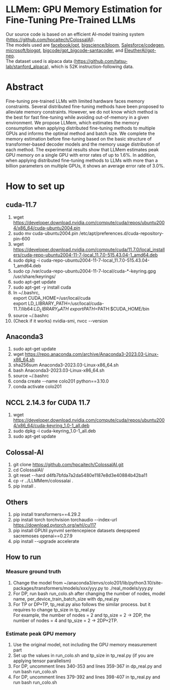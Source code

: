 # LLMem: GPU Memory Estimation for Fine-Tuning Pre-Trained LLMs

Our source code is based on an efficient AI-model training system (https://github.com/hpcaitech/ColossalAI). \
The models used are [facebook/opt](https://huggingface.co/docs/transformers/model_doc/opt), [bigscience/bloom](https://huggingface.co/docs/transformers/model_doc/bloom), [Salesforce/codegen](https://huggingface.co/docs/transformers/model_doc/codegen), [microsoft/biogpt](https://huggingface.co/docs/transformers/model_doc/biogpt), [bigcode/gpt_bigcode-santacoder](https://huggingface.co/docs/transformers/model_doc/gpt_bigcode), and [EleutherAI/gpt-neo](https://huggingface.co/docs/transformers/model_doc/gpt_neo). \
The dataset used is alpaca data (https://github.com/tatsu-lab/stanford_alpaca), which is 52K instruction-following data.

# Abstract
Fine-tuning pre-trained LLMs with limited hardware faces memory constraints. Several distributed fine-tuning methods have been proposed to alleviate memory constraints. However, we do not know which method is the best for fast fine-tuning while avoiding out-of-memory in a given environment. We propose LLMem, which estimates the memory consumption when applying distributed fine-tuning methods to multiple GPUs and informs the optimal method and batch size. We complete the memory estimation before fine-tuning based on the basic structure of transformer-based decoder models and the memory usage distribution of each method. The experimental results show that LLMem estimates peak GPU memory on a single GPU with error rates of up to 1.6\%. In addition, when applying distributed fine-tuning methods to LLMs with more than a billion parameters on multiple GPUs, it shows an average error rate of 3.0\%.

# How to set up
## cuda-11.7
1. wget https://developer.download.nvidia.com/compute/cuda/repos/ubuntu2004/x86_64/cuda-ubuntu2004.pin
2. sudo mv cuda-ubuntu2004.pin /etc/apt/preferences.d/cuda-repository-pin-600
3. wget https://developer.download.nvidia.com/compute/cuda/11.7.0/local_installers/cuda-repo-ubuntu2004-11-7-local_11.7.0-515.43.04-1_amd64.deb
4. sudo dpkg -i cuda-repo-ubuntu2004-11-7-local_11.7.0-515.43.04-1_amd64.deb
5. sudo cp /var/cuda-repo-ubuntu2004-11-7-local/cuda-*-keyring.gpg /usr/share/keyrings/
6. sudo apt-get update
7. sudo apt-get -y install cuda
8. In ~/.bashrc, \
      export CUDA_HOME=/usr/local/cuda \
      export LD_LIBRARY_PATH=/usr/local/cuda-11.7/lib64:$LD_LIBRARY_PATH \
      export PATH=$PATH:$CUDA_HOME/bin
9. source ~/.bashrc
10. (Check if it works) nvidia-smi, nvcc --version

## Anaconda3
1. sudo apt-get update
2. wget https://repo.anaconda.com/archive/Anaconda3-2023.03-Linux-x86_64.sh
3. sha256sum Anaconda3-2023.03-Linux-x86_64.sh
4. bash Anaconda3-2023.03-Linux-x86_64.sh
5. source ~/.bashrc
6. conda create --name colo201 python==3.10.0
7. conda activate colo201

## NCCL 2.14.3 for CUDA 11.7
1. wget https://developer.download.nvidia.com/compute/cuda/repos/ubuntu2004/x86_64/cuda-keyring_1.0-1_all.deb
2. sudo dpkg -i cuda-keyring_1.0-1_all.deb
3. sudo apt-get update

## Colossal-AI
1. git clone https://github.com/hpcaitech/ColossalAI.git
2. cd ColossalAI/
3. git reset --hard d4fb7bfda7a2da5480e1187e8d3e40884b42ba11
4. cp -r ../LLMMem/colossalai .
5. pip install .

## Others
1. pip install transformers==4.29.2
2. pip install torch torchvision torchaudio --index-url https://download.pytorch.org/whl/cu117
3. pip install GPUtil pynvml sentencepiece datasets deepspeed sacremoses openai==0.27.9
4. pip install --upgrade accelerate

## How to run
### Measure ground truth
1. Change the model from ~/anaconda3/envs/colo201/lib/python3.10/site-packages/transformers/models/xxx/yyy.py to ./real_models/yyy.py
2. For DP, run bash run_colo.sh after changing the number of nodes, model name, per_device_train_batch_size with dp_real.py
3. For TP or DP+TP, tp_real.py also follows the similar process. but it requires to change tp_size in tp_real.py \
   For example, the number of nodes = 2 and tp_size = 2 -> 2DP, the number of nodes = 4 and tp_size = 2 -> 2DP+2TP.
### Estimate peak GPU memory
1. Use the original model, not including the GPU memory measurement part
2. Set up the values in run_colo.sh and tp_size in tp_real.py (if you are applying tensor parallelism)
3. For DP, uncomment lines 340-353 and lines 359-367 in dp_real.py and run bash run_colo.sh
4. For DP, uncomment lines 379-392 and lines 398-407 in tp_real.py and run bash run_colo.sh
